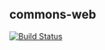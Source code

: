 ## commons-web

[![Build Status](https://travis-ci.com/oaksharks/commons-web.svg?branch=master)](https://travis-ci.com/oaksharks/commons-web)
